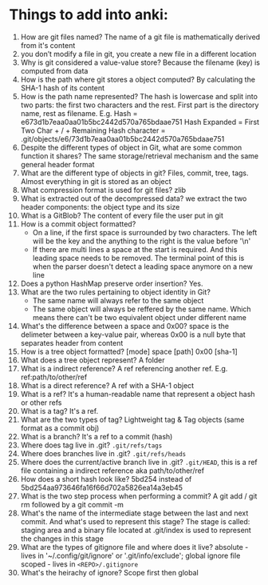 # Things to add into anki:
 1. How are git files named? The name of a git file is mathematically derived from it's content
 2. you don’t modify a file in git, you create a new file in a different location
 3. Why is git considered a value-value store? Because the filename (key) is computed from data
 5. How is the path where git stores a object computed? By calculating the SHA-1 hash of its content
 6. How is the path name represented? The hash is lowercase and split into two parts: the first two characters and the rest.
       First part is the directory name, rest as filename.
       E.g. Hash = e673d1b7eaa0aa01b5bc2442d570a765bdaae751
            Hash Expanded = First Two Char + / + Remaining Hash character = .git/objects/e6/73d1b7eaa0aa01b5bc2442d570a765bdaae751
 7. Despite the different types of object in Git, what are some common function it shares? The same storage/retrieval mechanism
       and the same general header format
 8. What are the different type of objects in git? Files, commit, tree, tags. Almost everything in git is stored as an object
 9. What compression format is used for git files? zlib
 10. What is extracted out of the decompressed data?  we extract the two header components: the object type and its size
 11. What is a GitBlob? The content of every file the user put in git
 12. How is a commit object formatted?
       - On a line, if the first space is surrounded by two characters. The left will be the key and the anything to the right is the value before '\n'
       - If there are multi lines a space at the start is required. And this leading space needs to be removed. The terminal point of this is when the parser
         doesn't detect a leading space anymore on a new line
 13. Does a python HashMap preserve order insertion? Yes.
 14. What are the two rules pertaining to object identity in Git?
       - The same name will always refer to the same object
       - The same object will always be reffered by the same name. Which means there can't be two equivalent object under different name
 15. What's the difference between a space and 0x00? space is the delimeter between a key-value pair, whereas 0x00 is a null byte that separates header from content
 16. How is a tree object formatted? [mode] space [path] 0x00 [sha-1]
 17. What does a tree object represent? A folder
 18. What is a indirect reference? A ref referencing another ref. E.g. ref:path/to/other/ref
 19. What is a direct reference? A ref with a SHA-1 object
 20. What is a ref? It's a human-readable name that represent a object hash or other refs
 21. What is a tag? It's a ref.
 22. What are the two types of tag? Lightweight tag & Tag objects (same format as a commit obj)
 23. What is a branch? It's a ref to a commit (hash)
 24. Where does tag live in .git? `.git/refs/tags`
 25. Where does branches live in .git? `.git/refs/heads`
 26. Where does the current/active branch live in .git? `.git/HEAD`, this is a ref file containing
       a indirect reference aka path/to/other/ref
 27. How does a short hash look like? 5bd254 instead of 5bd254aa973646fa16f66d702a5826ea14a3eb45
 28. What is the two step process when performing a commit? A git add / git rm followed by a git commit -m <MESSAGE>
 29. What's the name of the intermediate stage between the last and next commit. And what's used to represent this stage?
       The stage is called: staging area and a binary file located at .git/index is used to represent the changes in this stage
 30. What are the types of gitignore file and where does it live?
   absolute - lives in '~/.config/git/ignore' or '.git/info/exclude'; global ignore file
   scoped - lives in `<REPO>/.gitignore`
 31. What's the heirachy of ignore? Scope first then global